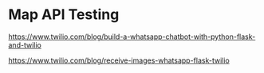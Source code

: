 # Map API Testing



https://www.twilio.com/blog/build-a-whatsapp-chatbot-with-python-flask-and-twilio

https://www.twilio.com/blog/receive-images-whatsapp-flask-twilio

